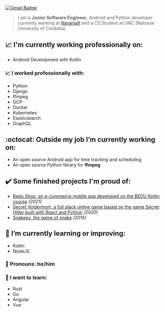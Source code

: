 [![Gmail Badge](https://img.shields.io/badge/-agustinmarcelodominguez@gmail.com-c14438?style=flat-square&logo=Gmail&logoColor=white&link=mailto:agustinmarcelodominguez@gmail.com)](mailto:agustinmarcelodominguez@gmail.com)

> I am a **Junior Software Engineer**, Android and Python developer currently working at [NaranjaX](https://www.naranjax.com/) and a CS Student at UNC (National University of Cordoba).

## :chart_with_upwards_trend: 	I'm currently working  professionally on:
  - Android Development with Kotlin

### :chart_with_upwards_trend: 	I worked professionally with:
  - Python
  - Django
  - ffmpeg
  - GCP
  - Docker
  - Kubernetes
  - Elasticsearch
  - GraphQL

## :octocat: Outside my job I’m currently working on:
  - An open source Android app for time tracking and scheduling
  - An open source Python library for **ffmpeg**

## :heavy_check_mark: Some finished projects I'm proud of:
  - [Bedu Shop, an e-commerce mobile app developed on the BEDU Kotlin course](https://github.com/shirosweets/Proyecto-Bedu-Naranja-Kotlin) *(2021)*
  - [Secret Voldermort, a full stack online game based on the game Secret Hitler built with React and Python](https://github.com/shirosweets/Secret-Voldemort-20) *(2020)*
  - [Snakepy, the game of snake](https://github.com/AgustinMDominguez/Snake_Python) *(2015)*

## :seedling: I’m currently learning or improving:
  - Kotlin
  - NodeJS

### :wave: Pronouns: he/him

### :rainbow: I want to learn:
  - Rust
  - Go
  - Angular
  - Vue

